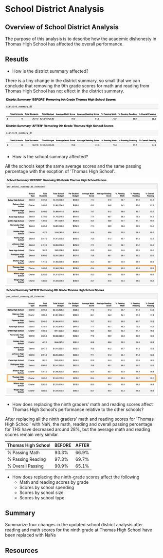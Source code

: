 # School District Analysis

## Overview of School District Analysis
The purpose of this analysis is to describe how the academic dishonesty in Thomas High School has affected the overall performance. 


## Resutls
* How is the district summary affected?

There is a tiny change in the district summary, so small that we can conclude that removing the 9th grade scores for math and reading from Thomas High School has not effect in the district summary.

<img src="https://github.com/juliomeza/School_District_Analysis/blob/main/Resources/District%20Before.png">
<img src="https://github.com/juliomeza/School_District_Analysis/blob/main/Resources/District%20After.png">

* How is the school summary affected?

All the schools kept the same average scores and the same passing percentage with the excption of 'Thomas High School'.

<img src="https://github.com/juliomeza/School_District_Analysis/blob/main/Resources/School%20Before.png">
<img src="https://github.com/juliomeza/School_District_Analysis/blob/main/Resources/School%20After.png">

* How does replacing the ninth graders’ math and reading scores affect Thomas High School’s performance relative to the other schools?

 After replacing all the ninth graders' math and reading scores for 'Thomas High School' with NaN, the math, reading and overall passing percentage for THS have decreased around 28%, but the average math and reading scores remain very similar.

| Thomas High School | BEFORE | AFTER |
| ------------- | ------------- | ------------- |
| % Passing Math | 93.3% | 66.9% |
| % Passing Reading | 97.3% | 69.7% |
| % Overall Passing | 90.9% | 65.1% |

* How does replacing the ninth-grade scores affect the following
  * Math and reading scores by grade
  * Scores by school spending
  * Scores by school size
  * Scores by school type


## Summary
Summarize four changes in the updated school district analysis after reading and math scores for the ninth grade at Thomas High School have been replaced with NaNs

## Resources